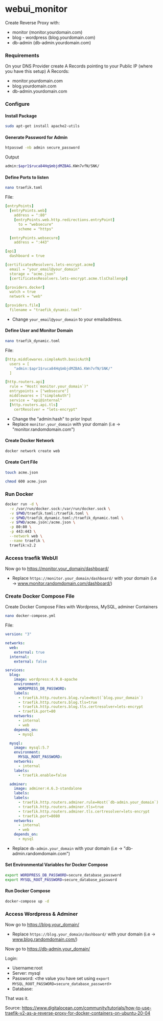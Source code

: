 # webui_monitor

Create Reverse Proxy with:
- monitor (monitor.yourdomain.com)
- blog - wordpress (blog.yourdomain.com)
- db-admin (db-admin.yourdomain.com)

### Requirements

On your DNS Provider create A Records pointing to your Public IP (where you have this setup)
A Records:
- monitor.yourdomain.com
- blog.yourdomain.com
- db-admin.yourdomain.com

### Configure
#### Install Package
````bash
sudo apt-get install apache2-utils
````

#### Generate Password for Admin

````bash
htpasswd -nb admin secure_password
````

Output

````bash
admin:$apr1$ruca84Hq$mbjdMZBAG.KWn7vfN/SNK/
````

#### Define Ports to listen

````bash
nano traefik.toml
````

File:
````yaml
[entryPoints]
  [entryPoints.web]
    address = ":80"
    [entryPoints.web.http.redirections.entryPoint]
      to = "websecure"
      scheme = "https"

  [entryPoints.websecure]
    address = ":443"

[api]
  dashboard = true

[certificatesResolvers.lets-encrypt.acme]
  email = "your_email@your_domain"
  storage = "acme.json"
  [certificatesResolvers.lets-encrypt.acme.tlsChallenge]

[providers.docker]
  watch = true
  network = "web"

[providers.file]
  filename = "traefik_dynamic.toml"
````

- Change `your_email@your_domain` to your emailaddress.

#### Define User and Monitor Domain


````bash
nano traefik_dynamic.toml
````

File:
````yaml
[http.middlewares.simpleAuth.basicAuth]
  users = [
    "admin:$apr1$ruca84Hq$mbjdMZBAG.KWn7vfN/SNK/"
  ]

[http.routers.api]
  rule = "Host(`monitor.your_domain`)"
  entrypoints = ["websecure"]
  middlewares = ["simpleAuth"]
  service = "api@internal"
  [http.routers.api.tls]
    certResolver = "lets-encrypt"
````

- Change the "admin:hash" to prior Input
- Replace `monitor.your_domain` with your domain (i.e -> "monitor.randomdomain.com")


#### Create Docker Network

````bash
docker network create web
````

#### Create Cert File

````bash
touch acme.json
````

````bash
chmod 600 acme.json
````

### Run Docker

````bash
docker run -d \
  -v /var/run/docker.sock:/var/run/docker.sock \
  -v $PWD/traefik.toml:/traefik.toml \
  -v $PWD/traefik_dynamic.toml:/traefik_dynamic.toml \
  -v $PWD/acme.json:/acme.json \
  -p 80:80 \
  -p 443:443 \
  --network web \
  --name traefik \
  traefik:v2.2
````


### Access traefik WebUI

Now go to https://monitor.your_domain/dashboard/

- Replace `https://monitor.your_domain/dashboard/` with your domain (i.e -> www.monitor.randomdomain.com/dashboard/)

### Create Docker Compose File

Create Docker Compose Files with Wordpress, MySQL, adminer Containers

````bash
nano docker-compose.yml
````

File:
````yaml
version: "3"

networks:
  web:
    external: true
  internal:
    external: false

services:
  blog:
    image: wordpress:4.9.8-apache
    environment:
      WORDPRESS_DB_PASSWORD:
    labels:
      - traefik.http.routers.blog.rule=Host(`blog.your_domain`)
      - traefik.http.routers.blog.tls=true
      - traefik.http.routers.blog.tls.certresolver=lets-encrypt
      - traefik.port=80
    networks:
      - internal
      - web
    depends_on:
      - mysql

  mysql:
    image: mysql:5.7
    environment:
      MYSQL_ROOT_PASSWORD:
    networks:
      - internal
    labels:
      - traefik.enable=false

  adminer:
    image: adminer:4.6.3-standalone
    labels:
    labels:
      - traefik.http.routers.adminer.rule=Host(`db-admin.your_domain`)
      - traefik.http.routers.adminer.tls=true
      - traefik.http.routers.adminer.tls.certresolver=lets-encrypt
      - traefik.port=8080
    networks:
      - internal
      - web
    depends_on:
      - mysql
````

- Replace `db-admin.your_domain` with your domain (i.e -> "db-admin.randomdomain.com")

#### Set Environmental Variables for Docker Compose

````bash
export WORDPRESS_DB_PASSWORD=secure_database_password
export MYSQL_ROOT_PASSWORD=secure_database_password
````

#### Run Docker Compose

````bash
docker-compose up -d
````

### Access Wordpress & Adminer

Now go to https://blog.your_domain/

- Replace `https://blog.your_domain/dashboard/` with your domain (i.e -> www.blog.randomdomain.com/)

Now go to https://db-admin.your_domain/

Login: 
- Username:root
- Server: mysql
- Password: <the value you have set using `export MYSQL_ROOT_PASSWORD=secure_database_password`>
- Database: <empty>

That was it.

Source: https://www.digitalocean.com/community/tutorials/how-to-use-traefik-v2-as-a-reverse-proxy-for-docker-containers-on-ubuntu-20-04